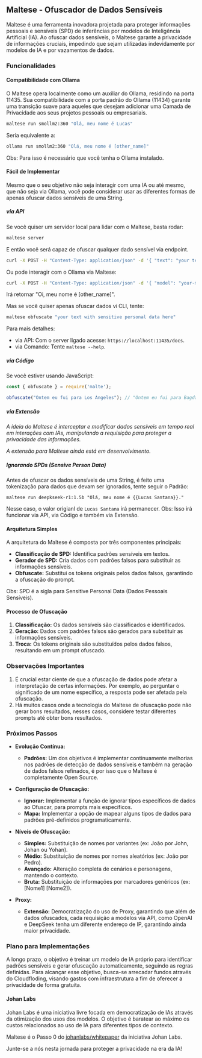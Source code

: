 ## Maltese - Ofuscador de Dados Sensíveis

Maltese é uma ferramenta inovadora projetada para proteger informações pessoais e sensíveis (SPD) de inferências por modelos de Inteligência Artificial (IA). Ao ofuscar dados sensíveis, o Maltese garante a privacidade de informações cruciais, impedindo que sejam utilizadas indevidamente por modelos de IA e por vazamentos de dados.

### Funcionalidades

#### Compatibilidade com Ollama

O Maltese opera localmente como um auxiliar do Ollama, residindo na porta 11435. Sua compatibilidade com a porta padrão do Ollama (11434) garante uma transição suave para aqueles que desejam adicionar uma Camada de Privacidade aos seus projetos pessoais ou empresariais.

```bash
maltese run smollm2:360 "Olá, meu nome é Lucas"
```
Seria equivalente a:

```bash
ollama run smollm2:360 "Olá, meu nome é [other_name]"
```

Obs: Para isso é necessário que você tenha o Ollama instalado.

#### Fácil de Implementar

Mesmo que o seu objetivo não seja interagir com uma IA ou até mesmo, que não seja via Ollama, você pode considerar usar as diferentes formas de apenas ofuscar dados sensíveis de uma String.

##### via API

Se você quiser um servidor local para lidar com o Maltese, basta rodar:

```bash
maltese server
```

E então você será capaz de ofuscar qualquer dado sensível via endpoint.

```bash
curl -X POST -H "Content-Type: application/json" -d '{ "text": "your text with sensitive personal data here" }' localhost:11435/api/maltese-obfuscate
```

Ou pode interagir com o Ollama via Maltese:
```bash
curl -X POST -H "Content-Type: application/json" -d '{ "model": "your-model", "text": "your text with sensitive personal data here", "stream": false }' localhost:11435/api/generate
```

Irá retornar "Oi, meu nome é [other_name]".

Mas se você quiser apenas ofuscar dados vi CLI, tente:

```bash
maltese obfuscate "your text with sensitive personal data here"
```

Para mais detalhes:
- via API: Com o server ligado acesse: ```https://localhost:11435/docs```.
- via Comando: Tente ```maltese --help```.

##### via Código

Se você estiver usando JavaScript:

```js
const { obfuscate } = require('malte');

obfuscate("Ontem eu fui para Los Angeles"); // "Ontem eu fui para Bagdá"
```

##### via Extensão

*A ideia do Maltese é interceptar e modificar dados sensíveis em tempo real em interações com IAs, manipulando a requisição para proteger a privacidade das informações.*

*A extensão para Maltese ainda está em desenvolvimento.*

##### Ignorando SPDs (Sensive Person Data)

Antes de ofuscar os dados sensíveis de uma String, é feito uma tokenização para dados que devam ser ignorados, tente seguir o Padrão:

```
maltese run deepkseek-r1:1.5b "Olá, meu nome é {{Lucas Santana}}."
```

Nesse caso, o valor origianl de ```Lucas Santana``` irá permanecer.
Obs: Isso irá funcionar via API, via Código e também via Extensão.

#### Arquitetura Simples

A arquitetura do Maltese é composta por três componentes principais:

*   **Classificação de SPD:** Identifica padrões sensíveis em textos.
*   **Gerador de SPD:** Cria dados com padrões falsos para substituir as informações sensíveis.
*   **Obfuscate:** Substitui os tokens originais pelos dados falsos, garantindo a ofuscação do prompt.

Obs: SPD é a sigla para Sensitive Personal Data (Dados Pessoais Sensíveis).

#### Processo de Ofuscação

1.  **Classificação:** Os dados sensíveis são classificados e identificados.
2.  **Geração:** Dados com padrões falsos são gerados para substituir as informações sensíveis.
3.  **Troca:** Os tokens originais são substituídos pelos dados falsos, resultando em um prompt ofuscado.

### Observações Importantes

1.  É crucial estar ciente de que a ofuscação de dados pode afetar a interpretação de certas informações. Por exemplo, ao perguntar o significado de um nome específico, a resposta pode ser afetada pela ofuscação.
2.  Há muitos casos onde a tecnologia do Maltese de ofuscação pode não gerar bons resultados, nesses casos, considere testar diferentes prompts até obter bons resultados.

### Próximos Passos

*   **Evolução Contínua:**
    *   **Padrões:** Um dos objetivos é implementar continuamente melhorias nos padrões de detecção de dados sensíveis e também na geração de dados falsos refinados, é por isso que o Maltese é completamente Open Source.

*   **Configuração de Ofuscação:**
    *   **Ignorar:** Implementar a função de ignorar tipos específicos de dados ao Ofuscar, para prompts mais específicos.
    *   **Mapa:** Implementar a opção de mapear alguns tipos de dados para padrões pré-definidos programaticamente.

*   **Níveis de Ofuscação:**
    *   **Simples:** Substituição de nomes por variantes (ex: João por John, Johan ou Yohan).
    *   **Médio:** Substituição de nomes por nomes aleatórios (ex: João por Pedro).
    *   **Avançado:** Alteração completa de cenários e personagens, mantendo o contexto.
    *   **Bruta:** Substituição de informações por marcadores genéricos (ex: \[Nome1] \[Nome2]).

*   **Proxy:**
    *   **Extensão:** Democratização do uso de Proxy, garantindo que além de dados ofuscados, cada requisição a modelos via API, como OpenAI e DeepSeek tenha um diferente endereço de IP, garantindo ainda maior privacidade.

### Plano para Implementações

A longo prazo, o objetivo é treinar um modelo de IA próprio para identificar padrões sensíveis e gerar ofuscação automaticamente, seguindo as regras definidas. Para alcançar esse objetivo, busca-se arrecadar fundos através do Cloudfloding, visando gastos com infraestrutura a fim de oferecer a privacidade de forma gratuita.

#### Johan Labs

Johan Labs é uma iniciativa livre focada em democratização de IAs através da otimização dos usos dos modelos. O objetivo é baratear ao máximo os custos relacionados ao uso de IA para diferentes tipos de contexto.

Maltese é o Passo 0 do [johanlabs/whitepaper](https://github.com/johanlabs/whitepaper) da iniciativa Johan Labs.

Junte-se a nós nesta jornada para proteger a privacidade na era da IA!
